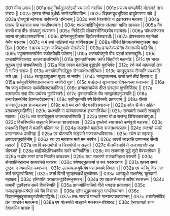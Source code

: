 001  	भीष्म उवाच ||
001a	शकुनिर्मातुलस्तेऽसौ रथ एको नराधिप |
001c	प्रसज्य पाण्डवैर्वैरं योत्स्यते नात्र संशयः ||
002a	एतस्य सैन्या दुर्धर्षाः समरेऽप्रतियायिनः |
002c	विकृतायुधभूयिष्ठा वायुवेगसमा जवे ||
003a	द्रोणपुत्रो महेष्वासः सर्वेषामति धन्विनाम् |
003c	समरे चित्रयोधी च दृढास्त्रश्च महारथः ||
004a	एतस्य हि महाराज यथा गाण्डीवधन्वनः |
004c	शरासनाद्विनिर्मुक्ताः संसक्ता यान्ति सायकाः ||
005a	नैष शक्यो मया वीरः संख्यातुं रथसत्तमः |
005c	निर्दहेदपि लोकांस्त्रीनिच्छन्नेष महायशाः ||
006a	क्रोधस्तेजश्च तपसा संभृतोऽऽश्रमवासिना |
006c	द्रोणेनानुगृहीतश्च दिव्यैरस्त्रैरुदारधीः ||
007a	दोषस्त्वस्य महानेको येनैष भरतर्षभ |
007c	न मे रथो नातिरथो मतः पार्थिवसत्तम ||
008a	जीवितं प्रियमत्यर्थमायुष्कामः सदा द्विजः |
008c	न ह्यस्य सदृशः कश्चिदुभयोः सेनयोरपि ||
009a	हन्यादेकरथेनैव देवानामपि वाहिनीम् |
009c	वपुष्मांस्तलघोषेण स्फोटयेदपि पर्वतान् ||
010a	असंख्येयगुणो वीरः प्रहर्ता दारुणद्युतिः |
010c	दण्डपाणिरिवासह्यः कालवत्प्रचरिष्यति ||
011a	युगान्ताग्निसमः क्रोधे सिंहग्रीवो महामतिः |
011c	एष भारत युद्धस्य पृष्ठं संशमयिष्यति ||
012a	पिता त्वस्य महातेजा वृद्धोऽपि युवभिर्वरः |
012c	रणे कर्म महत्कर्ता तत्र मे नास्ति संशयः ||
013a	अस्त्रवेगानिलोद्धूतः सेनाकक्षेन्धनोत्थितः |
013c	पाण्डुपुत्रस्य सैन्यानि प्रधक्ष्यति जये धृतः ||
014a	रथयूथपयूथानां यूथपः स नरर्षभः |
014c	भारद्वाजात्मजः कर्ता कर्म तीव्रं हिताय वः ||
015a	सर्वमूर्धाभिषिक्तानामाचार्यः स्थविरो गुरुः |
015c	गच्छेदन्तं सृञ्जयानां प्रियस्त्वस्य धनञ्जयः ||
016a	नैष जातु महेष्वासः पार्थमक्लिष्टकारिणम् |
016c	हन्यादाचार्यकं दीप्तं संस्मृत्य गुणनिर्जितम् ||
017a	श्लाघत्येष सदा वीरः पार्थस्य गुणविस्तरैः |
017c	पुत्रादभ्यधिकं चैव भारद्वाजोऽनुपश्यति || 
018a	हन्यादेकरथेनैव देवगन्धर्वदानवान् |
018c	एकीभूतानपि रणे दिव्यैरस्त्रैः प्रतापवान् ||
019a	पौरवो राजशार्दूलस्तव राजन्महारथः |
019c	मतो मम रथो वीर परवीररथारुजः ||
020a	स्वेन सैन्येन सहितः प्रतपञ्शत्रुवाहिनीम् |
020c	प्रधक्ष्यति स पाञ्चालान्कक्षं कृष्णगतिर्यथा ||
021a	सत्यव्रतो रथवरो राजपुत्रो महारथः |
021c	तव राजन्रिपुबले कालवत्प्रचरिष्यति ||
022a	एतस्य योधा राजेन्द्र विचित्रकवचायुधाः |
022c	विचरिष्यन्ति सङ्ग्रामे निघ्नन्तः शात्रवांस्तव ||
023a	वृषसेनो रथाग्र्यस्ते कर्णपुत्रो महारथः |
023c	प्रधक्ष्यति रिपूणां ते बलानि बलिनां वरः ||
024a	जलसंधो महातेजा राजन्रथवरस्तव |
024c	त्यक्ष्यते समरे प्राणान्मागधः परवीरहा ||
025a	एष योत्स्यति सङ्ग्रामे गजस्कन्धविशारदः |
025c	रथेन वा महाबाहुः क्षपयञ्शत्रुवाहिनीम् ||
026a	रथ एष महाराज मतो मम नरर्षभः |
026c	त्वदर्थे त्यक्ष्यति प्राणान्सह सैन्यो महारणे ||
027a	एष विक्रान्तयोधी च चित्रयोधी च सङ्गरे |
027c	वीतभीश्चापि ते राजञ्शात्रवैः सह योत्स्यते ||
028a	बाह्लीकोऽतिरथश्चैव समरे चानिवर्तिता |
028c	मम राजन्मतो युद्धे शूरो वैवस्वतोपमः ||
029a	न ह्येष समरं प्राप्य निवर्तेत कथञ्चन |
029c	यथा सततगो राजन्नाभिहत्य परान्रणे ||
030a	सेनापतिर्महाराज सत्यवांस्ते महारथः |
030c	रणेष्वद्भुतकर्मा च रथः पररथारुजः ||
031a	एतस्य समरं दृष्ट्वा न व्यथास्ति कथञ्चन |
031c	उत्स्मयन्नभ्युपैत्येष परान्रथपथे स्थितान् ||
032a	एष चारिषु विक्रान्तः कर्म सत्पुरुषोचितम् |
032c	कर्ता विमर्दे सुमहत्त्वदर्थे पुरुषोत्तमः ||
033a	अलायुधो राक्षसेन्द्रः क्रूरकर्मा महाबलः |
033c	हनिष्यति परान्राजन्पूर्ववैरमनुस्मरन् ||
034a	एष राक्षससैन्यानां सर्वेषां रथसत्तमः |
034c	मायावी दृढवैरश्च समरे विचरिष्यति ||
035a	प्राग्ज्योतिषाधिपो वीरो भगदत्तः प्रतापवान् |
035c	गजाङ्कुशधरश्रेष्ठो रथे चैव विशारदः ||
036a	एतेन युद्धमभवत्पुरा गाण्डीवधन्वनः |
036c	दिवसान्सुबहून्राजन्नुभयोर्जयगृद्धिनोः ||
037a	ततः सखायं गान्धारे मानयन्पाकशासनम् |
037c	अकरोत्संविदं तेन पाण्डवेन महात्मना ||
038a	एष योत्स्यति सङ्ग्रामे गजस्कन्धविशारदः |
038c	ऐरावतगतो राजा देवानामिव वासवः ||
